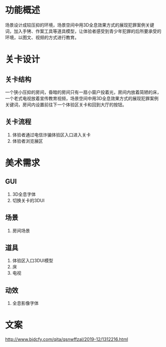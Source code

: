 <!--
 * @Author: your name
 * @Date: 2020-05-06 22:05:59
 * @LastEditTime: 2020-05-31 17:12:48
 * @LastEditors: Please set LastEditors
 * @Description: In User Settings Edit
 * @FilePath: \myProject-wy\安防VR\安防VR\青少年犯罪模块功能设计.md
 -->

# 功能概述
场景设计成较压抑的环境，场景空间中用3D全息效果方式的展现犯罪案例关键词，加入手铐、作案工具等道具模型，让体验者感受到青少年犯罪的后所要承受的环境，以图文、视频的方式进行教育。

# 关卡设计
## 关卡结构
一个狭小压抑的房间，昏暗的房间只有一扇小窗户投着光，房间内放着简陋的床，一个老式电视放着宣传教育视频，场景空间中用3D全息效果方式的展现犯罪案例关键词，房间内设置前往下一个体验区关卡和回到大厅的按钮。
## 关卡流程
1. 体验者通过电信诈骗体验区入口进入关卡
2. 体验者浏览展区

# 美术需求
## GUI
1. 3D全息字体
2. 切换关卡的3DUI
## 场景
1. 房间场景
## 道具
1. 体验区入口3DUI模型
2. 床
3. 电视
## 动效
1. 全息影像字体

# 文案
http://www.bjdcfy.com/qita/qsnwffzal/2019-12/1312216.html